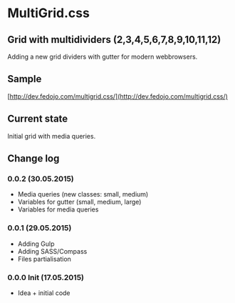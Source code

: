 # MultiGrid.css 
## Grid with multidividers (2,3,4,5,6,7,8,9,10,11,12)

Adding a new grid dividers with gutter for modern webbrowsers.

## Sample
[http://dev.fedojo.com/multigrid.css/](http://dev.fedojo.com/multigrid.css/)

## Current state
Initial grid with media queries. 

## Change log

### 0.0.2 (30.05.2015)
- Media queries (new classes: small, medium)
- Variables for gutter (small, medium, large)
- Variables for media queries

### 0.0.1 (29.05.2015)
- Adding Gulp
- Adding SASS/Compass
- Files partialisation

### 0.0.0 Init (17.05.2015)
- Idea + initial code


